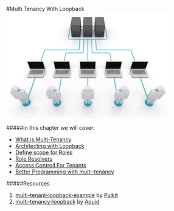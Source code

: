 #Multi Tenancy With Loopback
![](/assets/multitenancy.jpg)

#####In this chapter we will cover:
* [What is Multi-Tenancy](multi-tenancy-with-loopback/what-is-multi-tenancy.md)
* [Architecting with Loopback](multi-tenancy-with-loopback/architecting-with-loopback.md)
* [Define scope for Roles](multi-tenancy-with-loopback/define-scope-for-roles.md)
* [Role Resolvers](multi-tenancy-with-loopback/role-resolvers.md)
* [Access Controll For Tenants](multi-tenancy-with-loopback/access-controll-for-tenants.md)
* [Better Programming with multi-tenancy](multi-tenancy-with-loopback/better-programming-with-multi-tenancy.md)


#####Resources
1. [multi-tenant-loopback-example](https://github.com/ShoppinPal/multi-tenant-loopback-example#multi-tenant-loopback-example) by [Pulkit](https://github.com/pulkitsinghal)
2. [multi-tenancy-loopback](https://github.com/aquid/multi-tenancy-loopback) by [Aquid](https://github.com/aquid)

